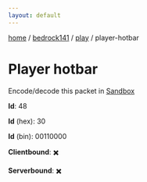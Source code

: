 ```yaml
---
layout: default
---
```


[home](/)  /  [bedrock141](/protocol/bedrock141)  /  [play](/protocol/bedrock141/play)  /  player-hotbar

# Player hotbar

Encode/decode this packet in [Sandbox](../../../sandbox/bedrock141#play.player_hotbar)

**Id**: 48

**Id** (hex): 30

**Id** (bin): 00110000

**Clientbound**: ✖️

**Serverbound**: ✖️
